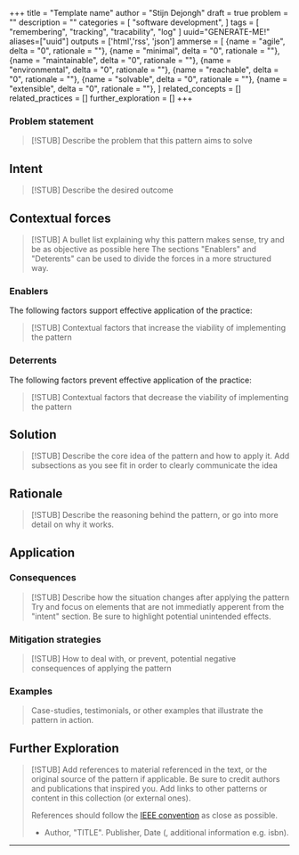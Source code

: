 +++
title = "Template name"
author = "Stijn Dejongh"
draft = true
problem = ""
description = ""
categories = [
    "software development",
]
tags = [
    "remembering", "tracking", "tracability", "log"
]
uuid="GENERATE-ME!"
aliases=["uuid"]
outputs = ['html','rss', 'json']
ammerse = [
    {name = "agile", delta = "0", rationale = ""},
    {name = "minimal", delta = "0", rationale = ""},
    {name = "maintainable", delta = "0", rationale = ""},
    {name = "environmental", delta = "0", rationale = ""},
    {name = "reachable", delta = "0", rationale = ""},
    {name = "solvable", delta = "0", rationale = ""},
    {name = "extensible", delta = "0", rationale = ""},
]
related_concepts = []
related_practices = []
further_exploration = []
+++

### Problem statement

> [!STUB]
> Describe the problem that this pattern aims to solve

## Intent
> [!STUB]
> Describe the desired outcome

## Contextual forces

> [!STUB]
> A bullet list explaining why this pattern makes sense, try and be as objective as possible here
> The sections "Enablers" and "Deterents" can be used to divide the forces in a more structured way.

### Enablers
The following factors support effective application of the practice:

> [!STUB]
> Contextual factors that increase the viability of implementing the pattern

### Deterrents
The following factors prevent effective application of the practice:

> [!STUB]
> Contextual factors that decrease the viability of implementing the pattern

## Solution

> [!STUB]
> Describe the core idea of the pattern and how to apply it.
> Add subsections as you see fit in order to clearly communicate the idea

## Rationale

> [!STUB]
> Describe the reasoning behind the pattern, or go into more detail on why it works.

## Application

### Consequences

> [!STUB]
> Describe how the situation changes after applying the pattern
> Try and focus on elements that are not immediatly apperent from the "intent" section.
> Be sure to highlight potential unintended effects.

### Mitigation strategies

> [!STUB]
> How to deal with, or prevent, potential negative consequences of applying the pattern

### Examples

> Case-studies, testimonials, or other examples that illustrate the pattern in action.

## Further Exploration

> [!STUB]
> Add references to material referenced in the text, or the original source of the pattern if applicable.
> Be sure to credit authors and publications that inspired you.
> Add links to other patterns or content in this collection (or external ones).
>
> References should follow the [IEEE convention](https://www.scribbr.com/ieee/ieee-reference-page/) as close as possible.
> * Author, "TITLE". Publisher, Date (, additional information e.g. isbn).

---


